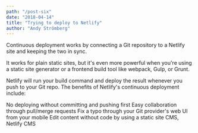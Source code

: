 ```yaml
---
path: "/post-six"
date: "2018-04-14"
title: "Trying to deploy to Netlify"
author: "Andy Strömberg"
---
```


Continuous deployment works by connecting a Git repository to a Netlify site and keeping the two in sync.

It works for plain static sites, but it's even more powerful when you're using a static site generator or a frontend build tool like webpack, Gulp, or Grunt.

Netlify will run your build command and deploy the result whenever you push to your Git repo. The benefits of Netlify's continuous deployment include:

No deploying without committing and pushing first
Easy collaboration through pull/merge requests
Fix a typo through your Git provider's web UI from your mobile
Edit content without code by using a static site CMS, Netlify CMS

